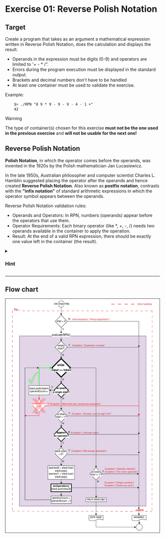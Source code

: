 # Exercise 01: Reverse Polish Notation

## Target

Create a program that takes as an argument a mathematical expression written in Reverse Polish Notation, does the calculation and displays the result. 
- Operands in the expression must be digits (0-9) and operators are limited to '+ - * /". 
- Errors during the program execution must be displayed in the standard output.
- Brackets and decimal numbers don't have to be handled
- At least one container must be used to validate the exercise.

Example:
```
	$> ./RPN "8 9 * 9 - 9 - 9 - 4 - 1 +"
	42
```

> [!WARNING]
> The type of container(s) chosen for this exercise **must not be the one used in the previous exercise** and **will not be usable for the next one!**

## Reverse Polish Notation

**Polish Notation**, in which the operator comes before the operands, was invented in the 1920s by the Polish mathematician Jan Lucasiewicz.

In the late 1950s, Australian philosopher and computer scientist Charles L. Hamblin suggested placing the operator after the operands and hence created **Reverse Polish Notation**. Also known as **postfix notation**, contrasts with the **"infix notation"** of standard arithmetic expressions in which the operator symbol appears between the operands.

Reverse Polish Notation validation rules:

- Operands and Operators: In RPN, numbers (operands) appear before the operators that use them.
- Operator Requirements: Each binary operator (like *, +, -, /) needs two operands available in the container to apply the operation.
- Result: At the end of a valid RPN expression, there should be exactly one value left in the container (the result).

<details>
<summary><h3> Hint </h3></summary>

The RPN calculation relies heavily on a stack-like behavior (LIFO – last in, first out), where operands are pushed onto a container, and two operands are popped for each operator encountered.

RPN can be conveniently evaluated using a stack structure. Reading the expression from left to right, the following operations are performed:

1. If a value appears next in the expression, **push** this value on to the stack.

2. If an operator appears next, **pop** two items from the top of the stack and **push** the result of the operation on to the stack.

</details>

-----------------------------------
## Flow chart
<p align="center">
	<img src="assets/RPN.png" />
</p>